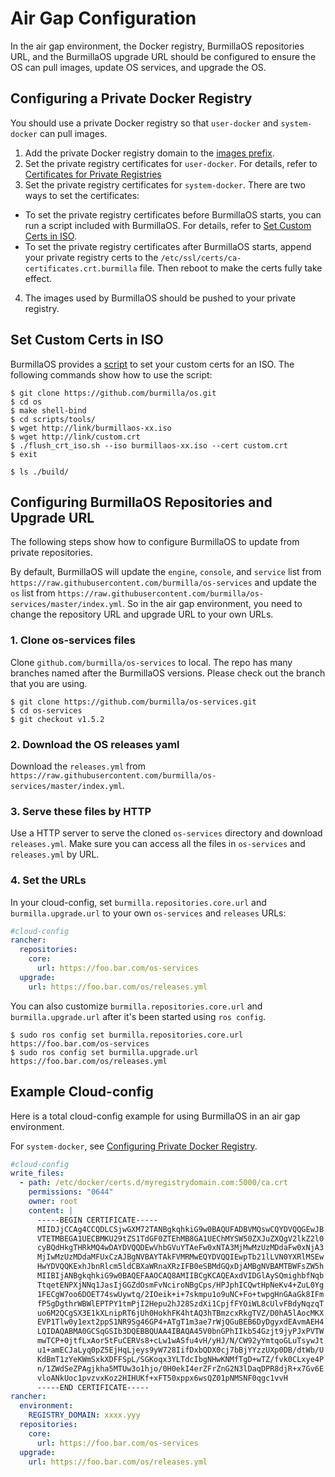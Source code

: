# Air Gap Configuration

In the air gap environment, the Docker registry, BurmillaOS repositories URL, and the BurmillaOS upgrade URL should be configured to ensure the OS can pull images, update OS services, and upgrade the OS.


## Configuring a Private Docker Registry

You should use a private Docker registry so that `user-docker` and `system-docker` can pull images.

1. Add the private Docker registry domain to the [images prefix](/docs/configuration/docker/images-prefix).
2. Set the private registry certificates for `user-docker`. For details, refer to [Certificates for Private Registries](/docs/configuration/docker/private-registries#certificates-for-private-registries)
3. Set the private registry certificates for `system-docker`. There are two ways to set the certificates:
  - To set the private registry certificates before BurmillaOS starts, you can run a script included with BurmillaOS. For details, refer to [Set Custom Certs in ISO](/docs/configuration/advanced/airgap-configuration#set-custom-certs-in-iso).
  - To set the private registry certificates after BurmillaOS starts, append your private registry certs to the `/etc/ssl/certs/ca-certificates.crt.burmilla` file. Then reboot to make the certs fully take effect.
4. The images used by BurmillaOS should be pushed to your private registry.

## Set Custom Certs in ISO

BurmillaOS provides a [script](https://github.com/burmilla/os/blob/master/scripts/tools/flush_crt_iso.sh) to set your custom certs for an ISO. The following commands show how to use the script:

```shell
$ git clone https://github.com/burmilla/os.git
$ cd os
$ make shell-bind
$ cd scripts/tools/
$ wget http://link/burmillaos-xx.iso
$ wget http://link/custom.crt
$ ./flush_crt_iso.sh --iso burmillaos-xx.iso --cert custom.crt
$ exit

$ ls ./build/
```

## Configuring BurmillaOS Repositories and Upgrade URL

The following steps show how to configure BurmillaOS to update from private repositories.

By default, BurmillaOS will update the `engine`, `console`, and `service` list from `https://raw.githubusercontent.com/burmilla/os-services` and update the `os` list from `https://raw.githubusercontent.com/burmilla/os-services/master/index.yml`. So in the air gap environment, you need to change the repository URL and upgrade URL to your own URLs.

### 1. Clone os-services files

Clone `github.com/burmilla/os-services` to local. The repo has many branches named after the BurmillaOS versions. Please check out the branch that you are using.

```shell
$ git clone https://github.com/burmilla/os-services.git
$ cd os-services
$ git checkout v1.5.2
```

### 2. Download the OS releases yaml

Download the `releases.yml` from `https://raw.githubusercontent.com/burmilla/os-services/master/index.yml`.

### 3. Serve these files by HTTP

Use a HTTP server to serve the cloned `os-services` directory and download `releases.yml`.
Make sure you can access all the files in `os-services` and `releases.yml` by URL.

### 4. Set the URLs

In your cloud-config, set `burmilla.repositories.core.url` and `burmilla.upgrade.url` to your own `os-services` and `releases` URLs:
```yaml
#cloud-config
rancher:
  repositories:
    core:
      url: https://foo.bar.com/os-services
  upgrade:
    url: https://foo.bar.com/os/releases.yml
```

You can also customize `burmilla.repositories.core.url` and `burmilla.upgrade.url` after it's been started using `ros config`.

```shell
$ sudo ros config set burmilla.repositories.core.url https://foo.bar.com/os-services
$ sudo ros config set burmilla.upgrade.url https://foo.bar.com/os/releases.yml
```

## Example Cloud-config


Here is a total cloud-config example for using BurmillaOS in an air gap environment.

For `system-docker`, see [Configuring Private Docker Registry](/docs/configuration/advanced/airgap-configuration#configuring-private-docker-registry).

```yaml
#cloud-config
write_files:
  - path: /etc/docker/certs.d/myregistrydomain.com:5000/ca.crt
    permissions: "0644"
    owner: root
    content: |
      -----BEGIN CERTIFICATE-----
      MIIDJjCCAg4CCQDLCSjwGXM72TANBgkqhkiG9w0BAQUFADBVMQswCQYDVQQGEwJB
      VTETMBEGA1UECBMKU29tZS1TdGF0ZTEhMB8GA1UEChMYSW50ZXJuZXQgV2lkZ2l0
      cyBQdHkgTHRkMQ4wDAYDVQQDEwVhbGVuYTAeFw0xNTA3MjMwMzUzMDdaFw0xNjA3
      MjIwMzUzMDdaMFUxCzAJBgNVBAYTAkFVMRMwEQYDVQQIEwpTb21lLVN0YXRlMSEw
      HwYDVQQKExhJbnRlcm5ldCBXaWRnaXRzIFB0eSBMdGQxDjAMBgNVBAMTBWFsZW5h
      MIIBIjANBgkqhkiG9w0BAQEFAAOCAQ8AMIIBCgKCAQEAxdVIDGlAySQmighbfNqb
      TtqetENPXjNNq1JasIjGGZdOsmFvNciroNBgCps/HPJphICQwtHpNeKv4+ZuL0Yg
      1FECgW7oo6DOET74swUywtq/2IOeik+i+7skmpu1o9uNC+Fo+twpgHnGAaGk8IFm
      fP5gDgthrWBWlEPTPY1tmPjI2Hepu2hJ28SzdXi1CpjfFYOiWL8cUlvFBdyNqzqT
      uo6M2QCgSX3E1kXLnipRT6jUh0HokhFK4htAQ3hTBmzcxRkgTVZ/D0hA5lAocMKX
      EVP1Tlw0y1ext2ppS1NR9Sg46GP4+ATgT1m3ae7rWjQGuBEB6DyDgyxdEAvmAEH4
      LQIDAQABMA0GCSqGSIb3DQEBBQUAA4IBAQA45V0bnGPhIIkb54Gzjt9jyPJxPVTW
      mwTCP+0jtfLxAor5tFuCERVs8+cLw1wASfu4vH/yHJ/N/CW92yYmtqoGLuTsywJt
      u1+amECJaLyq0pZ5EjHqLjeys9yW728IifDxbQDX0cj7bBjYYzzUXp0DB/dtWb/U
      KdBmT1zYeKWmSxkXDFFSpL/SGKoqx3YLTdcIbgNHwKNMfTgD+wTZ/fvk0CLxye4P
      n/1ZWdSeZPAgjkha5MTUw3o1hjo/0H0ekI4erZFrZnG2N3lDaqDPR8djR+x7Gv6E
      vloANkUoc1pvzvxKoz2HIHUKf+xFT50xppx6wsQZ01pNMSNF0qgc1vvH
      -----END CERTIFICATE-----
rancher:
  environment:
    REGISTRY_DOMAIN: xxxx.yyy
  repositories:
    core:
      url: https://foo.bar.com/os-services
  upgrade:
    url: https://foo.bar.com/os/releases.yml
```
